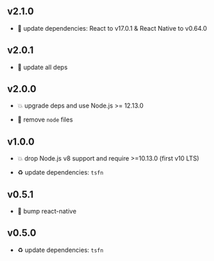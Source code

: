 ## v2.1.0

* 🌱 update dependencies: React to v17.0.1 & React Native to v0.64.0

## v2.0.1

* 🐞 update all deps

## v2.0.0

* 💥 upgrade deps and use Node.js >= 12.13.0

* 🐞 remove `node` files

## v1.0.0

* 💥 drop Node.js v8 support and require >=10.13.0 (first v10 LTS)

* ♻️ update dependencies: `tsfn`

## v0.5.1

* 🐞 bump react-native

## v0.5.0

* ♻️ update dependencies: `tsfn`
